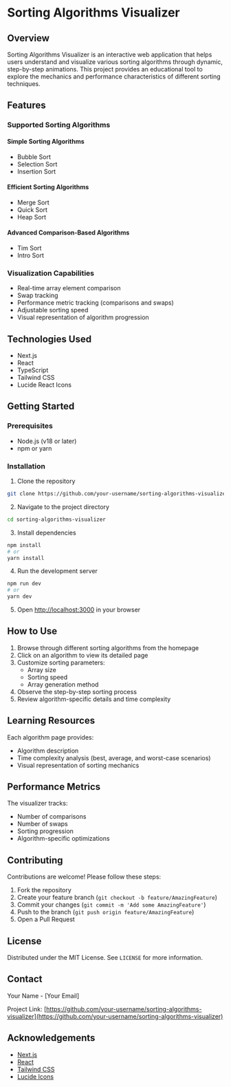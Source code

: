 # Sorting Algorithms Visualizer

## Overview

Sorting Algorithms Visualizer is an interactive web application that helps users understand and visualize various sorting algorithms through dynamic, step-by-step animations. This project provides an educational tool to explore the mechanics and performance characteristics of different sorting techniques.

## Features

### Supported Sorting Algorithms

#### Simple Sorting Algorithms
- Bubble Sort
- Selection Sort
- Insertion Sort

#### Efficient Sorting Algorithms
- Merge Sort
- Quick Sort
- Heap Sort

#### Advanced Comparison-Based Algorithms
- Tim Sort
- Intro Sort

### Visualization Capabilities
- Real-time array element comparison
- Swap tracking
- Performance metric tracking (comparisons and swaps)
- Adjustable sorting speed
- Visual representation of algorithm progression

## Technologies Used

- Next.js
- React
- TypeScript
- Tailwind CSS
- Lucide React Icons

## Getting Started

### Prerequisites
- Node.js (v18 or later)
- npm or yarn

### Installation

1. Clone the repository
```bash
git clone https://github.com/your-username/sorting-algorithms-visualizer.git
```

2. Navigate to the project directory
```bash
cd sorting-algorithms-visualizer
```

3. Install dependencies
```bash
npm install
# or
yarn install
```

4. Run the development server
```bash
npm run dev
# or
yarn dev
```

5. Open [http://localhost:3000](http://localhost:3000) in your browser

## How to Use

1. Browse through different sorting algorithms from the homepage
2. Click on an algorithm to view its detailed page
3. Customize sorting parameters:
   - Array size
   - Sorting speed
   - Array generation method
4. Observe the step-by-step sorting process
5. Review algorithm-specific details and time complexity

## Learning Resources

Each algorithm page provides:
- Algorithm description
- Time complexity analysis (best, average, and worst-case scenarios)
- Visual representation of sorting mechanics

## Performance Metrics

The visualizer tracks:
- Number of comparisons
- Number of swaps
- Sorting progression
- Algorithm-specific optimizations

## Contributing

Contributions are welcome! Please follow these steps:

1. Fork the repository
2. Create your feature branch (`git checkout -b feature/AmazingFeature`)
3. Commit your changes (`git commit -m 'Add some AmazingFeature'`)
4. Push to the branch (`git push origin feature/AmazingFeature`)
5. Open a Pull Request

## License

Distributed under the MIT License. See `LICENSE` for more information.

## Contact

Your Name - [Your Email]

Project Link: [https://github.com/your-username/sorting-algorithms-visualizer](https://github.com/your-username/sorting-algorithms-visualizer)

## Acknowledgements

- [Next.js](https://nextjs.org/)
- [React](https://reactjs.org/)
- [Tailwind CSS](https://tailwindcss.com/)
- [Lucide Icons](https://lucide.dev/)
